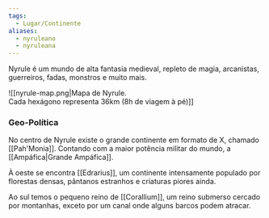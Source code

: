 ```yaml
---
tags:
  - Lugar/Continente
aliases:
  - nyruleano
  - nyruleana
---
```

Nyrule é um mundo de alta fantasia medieval, repleto de magia, arcanistas, guerreiros, fadas, monstros e muito mais.

![[nyrule-map.png|Mapa de Nyrule.<br/>Cada hexágono representa 36km (8h de viagem à pé)]]

### Geo-Política
No centro de Nyrule existe o grande continente em formato de X, chamado [[Pah'Monia]]. Contando com a maior potência militar do mundo, a [[Ampáfica|Grande Ampáfica]].

À oeste se encontra [[Edrarius]], um continente intensamente populado por florestas densas, pântanos estranhos e criaturas piores ainda.

Ao sul temos o pequeno reino de [[Corallium]], um reino submerso cercado por montanhas, exceto por um canal onde alguns barcos podem atracar.

